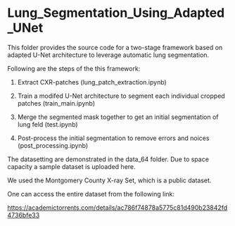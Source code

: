 # Lung_Segmentation_Using_Adapted_UNet
This folder provides the source code for a two-stage framework based on adapted U-Net architecture to leverage automatic lung segmentation. 

Following are the steps of the this framework:

1. Extract CXR-patches (lung_patch_extraction.ipynb)

2. Train a modifed U-Net architecture to segment each individual cropped patches (train_main.ipynb)

3. Merge the segmented mask together to get an initial segmentation of lung feld (test.ipynb)

4. Post-process the initial segmentation to remove errors and noices (post_processing.ipynb)

The datasetting are demonstrated in the data_64 folder. Due to space capacity a sample dataset is uploaded here.

We used the Montgomery County X-ray Set, which is a public dataset. 

One can access the entire dataset from the following link:

https://academictorrents.com/details/ac786f74878a5775c81d490b23842fd4736bfe33
